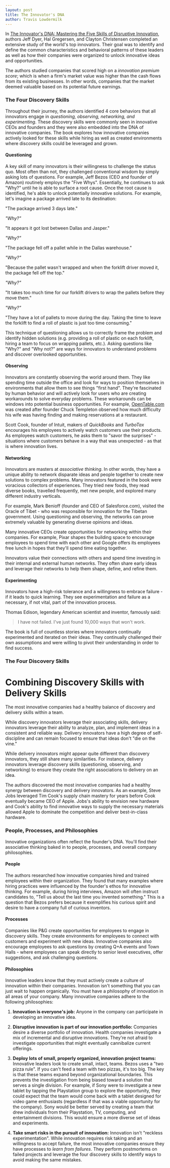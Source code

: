 ```yaml
---
layout: post
title: The Innovator's DNA
author: Travis Lowdermilk
---
```

In [The Innovator's DNA: Mastering the Five Skills of Disruptive Innovation](https://smile.amazon.com/Innovators-DNA-Mastering-Skills-Disruptive/dp/1422134814/ref=sr_1_1?crid=YSRBMCD8UBZN&keywords=the+innovators+dna&qid=1547999036&sprefix=the+innov%2Caps%2C380&sr=8-1 "The Innovator's DNA: Mastering the Five Skills of Innovation"), authors Jeff Dyer, Hal Gregersen, and Clayton Christensen completed an extensive study of the world's top innovators. Their goal was to identify and define the common characteristics and behavioral patterns of these leaders as well as how their companies were organized to unlock innovative ideas and opportunities.

The authors studied companies that scored high on a _innovation premium score_; which is when a firm's market value was higher than the cash flows from its existing businesses. In other words, companies that the market deemed valuable based on its potential future earnings.

### The Four Discovery Skills ###
Throughout their journey, the authors identified 4 core behaviors that all innovators engage in _questioning, observing, networking, and experimenting_. These discovery skills were commonly seen in innovative CEOs and founders and they were also embedded into the DNA of innovative companies. The book explores how innovative companies actively looked for these skills while hiring as well as created environments where discovery skills could be leveraged and grown.  

#### Questioning ####
A key skill of many innovators is their willingness to challenge the status quo. Most often than not, they challenged conventional wisdom by simply asking lots of questions. For example, Jeff Bezos (CEO and founder of Amazon) routinely employs the "Five Whys". Essentially, he continues to ask "Why?" until he is able to surface a root cause. Once the root cause is identified, he's able to unlock potentially innovative solutions. For example, let's imagine a package arrived late to its destination:

"The package arrived 3 days late."

_"Why?"_

"It appears it got lost between Dallas and Jasper."

_"Why?"_

"The package fell off a pallet while in the Dallas warehouse."

_"Why?"_

"Because the pallet wasn't wrapped and when the forklift driver moved it, the package fell off the top."

_"Why?"_

"It takes too much time for our forklift drivers to wrap the pallets before they move them."

_"Why?"_

"They have a lot of pallets to move during the day. Taking the time to leave the forklift to find a roll of plastic is just too time consuming."

This technique of questioning allows us to correctly frame the problem and identify hidden solutions (e.g. providing a roll of plastic on each forklift, hiring a team to focus on wrapping pallets, etc.). Asking questions like "Why?" and "Why not?" are ways for innovators to understand problems and discover overlooked opportunities.

#### Observing ####
Innovators are constantly observing the world around them. They like spending time outside the office and look for ways to position themselves in environments that allow them to see things "first hand". They're fascinated by human behavior and will actively look for users who are creating workarounds to solve everyday problems. These workarounds can be windows into potential business opportunities. For example, [OpenTable.com](http://www.opentable.com "OpenTable.com") was created after founder Chuck Templeton observed how much difficulty his wife was having finding and making reservations at a restaurant.

Scott Cook, founder of Intuit, makers of _QuickBooks_ and _TurboTax_ encourages his employees to actively watch customers use their products. As employees watch customers, he asks them to "savor the surprises" - situations where customers behave in a way that was unexpected - as that is where innovation lives.

#### Networking ####
Innovators are masters at _associative thinking_. In other words, they have a unique ability to network disparate ideas and people together to create new solutions to complex problems. Many innovators featured in the book were voracious collectors of experiences. They tried new foods, they read diverse books, travelled frequently, met new people, and explored many different industry verticals.

For example, Mark Benioff (founder and CEO of Salesforce.com), visited the Oracle of Tibet - who was responsible for innovation for the Tibetan government. Using questioning and observing, the networks can prove extremely valuable by generating diverse opinions and ideas.

Many innovative CEOs create opportunities for networking within their companies. For example, Pixar shapes the building space to encourage employees to spend time with each other and Google offers its employees free lunch in hopes that they'll spend time eating together.

Innovators value their connections with others and spend time investing in their internal and external human networks. They often share early ideas and leverage their networks to help them shape, define, and refine them.

#### Experimenting ####
 Innovators have a high-risk tolerance and a willingness to embrace failure - if it leads to quick learning. They see experimentation and failure as a necessary, if not vital, part of the innovation process.

Thomas Edison, legendary American scientist and inventor, famously said:

 >I have not failed. I've just found 10,000 ways that won't work.

 The book is full of countless stories where innovators continually experimented and iterated on their ideas. They continually challenged their own assumptions and were willing to pivot their understanding in order to find success.

 ### The Four Discovery Skills ###

 # Combining Discovery Skills with Delivery Skills #
 The most innovative companies had a healthy balance of discovery and delivery skills within a team.

 While discovery innovators leverage their associating skills, delivery innovators leverage their ability to analyze, plan, and implement ideas in a consistent and reliable way. Delivery innovators have a high degree of self-discipline and can remain focused to ensure that ideas don't "die on the vine."

 While delivery innovators might appear quite different than discovery innovators, they still share many similarities. For instance, delivery innovators leverage discovery skills (questioning, observing, and networking) to ensure they create the right associations to delivery on an idea.

 The authors discovered the most innovative companies had a healthy synergy between discovery and delivery innovators. As an example, Steve Jobs leveraged Tim Cook's supply chain mastery for years before Cook eventually became CEO of Apple. Jobs's ability to envision new hardware and Cook's ability to find innovative ways to supply the necessary materials allowed Apple to dominate the competition and deliver best-in-class hardware.

 ### People, Processes, and Philosophies ###
 Innovative organizations often reflect the founder's DNA. You'll find their associative thinking baked in to people, processes, and overall company philosophies.

 #### People ####
 The authors researched how innovative companies hired and trained employees within their organization. They found that many examples where hiring practices were influenced by the founder's ethos for innovative thinking. For example, during hiring interviews, Amazon will often instruct candidates to, "Tell us about the last time you invented something." This is a question that Bezos prefers because it exemplifies his curious spirit and desire to have a company full of curious inventors.

 #### Processes ####
 Companies like P&G create opportunities for employees to engage in discovery skills. They create environments for employees to connect with customers and experiment with new ideas. Innovative companies also encourage employees to ask questions by creating Q+A events and Town Halls - where employees can speak directly to senior level executives, offer suggestions, and ask challenging questions. 

#### Philosophies ####
Innovative leaders know that they must actively create a culture of innovation within their companies. Innovation isn't something that you can just wait to happen organically. You must have a philosophy of innovation in all areas of your company. Many innovative companies adhere to the following philosophies:

1. **Innovation is everyone's job:** Anyone in the company can participate in developing an innovative idea.

2. **Disruptive innovation is part of our innovation portfolio:** Companies desire a diverse portfolio of innovation. Health companies investigate a mix of incremental and disruptive innovations. They're not afraid to investigate opportunities that might eventually cannibalize current offerings.

3. **Deploy lots of small, properly organized, innovation project teams:** Innovative leaders look to create small, intact, teams. Bezos uses a "two pizza rule". If you can't feed a team with two pizzas, it's too big. The key is that these teams expand beyond organizational boundaries. This prevents the investigation from being biased toward a solution that serves a single division. For example, if Sony were to investigate a new tablet by tapping the Playstation group to explore the opportunity, they could expect that the team would come back with a tablet designed for video game enthusiasts (regardless if that was a viable opportunity for the company). Sony would be better served by creating a team that drew individuals from their Playstation, TV, computing, and entertainment divisions. This would ensure a more diverse set of ideas and experiments.

4. **Take smart risks in the pursuit of innovation:**
Innovation isn't "reckless experimentation". While innovation requires risk taking and an willingness to accept failure, the most innovative companies ensure they have processes to _learn from failures_. They perform postmortems on failed projects and leverage the four discovery skills to identify ways to avoid making the same mistakes.
